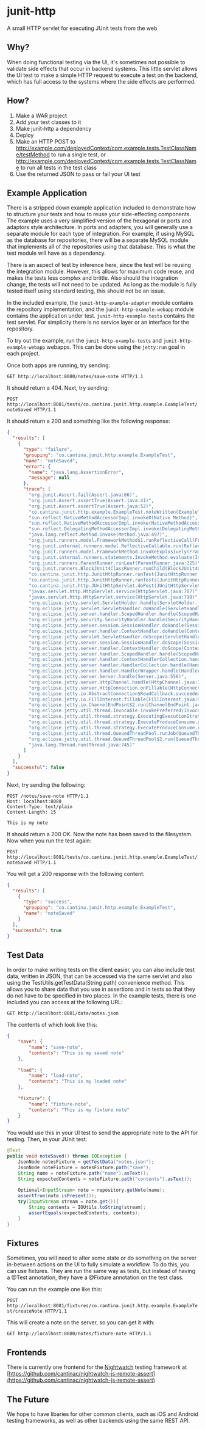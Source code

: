# junit-http
A small HTTP servlet for executing JUnit tests from the web

## Why?
When doing functional testing via the UI, it's sometimes not possible to validate side effects that occur in backend systems. This little servlet allows the UI test to make a simple HTTP request to execute a test on the backend, which has full access to the systems where the side effects are performed.

## How?
1. Make a WAR project
2. Add your test classes to it
3. Make junit-http a dependency
4. Deploy
5. Make an HTTP POST to http://example.com/deployedContext/com.example.tests.TestClassName/testMethod to run a single test, or http://example.com/deployedContext/com.example.tests.TestClassName to run all tests in the test class
6. Use the returned JSON to pass or fail your UI test

## Example Application

There is a stripped down example application included to demonstrate how to structure your tests and how to reuse your side-effecting components. The example uses a very simplified version of the hexagonal or ports and adaptors style architecture. In ports and adapters, you will generally use a separate module for each type of integration. For example, if using MySQL as the database for repositories, there will be a separate MySQL module that implements all of the repositories using that database. This is what the test module will have as a dependency.

There is an aspect of test by inference here, since the test will be reusing the integration module. However, this allows for maximum code reuse, and makes the tests less complex and brittle. Also should the integration change, the tests will not need to be updated. As long as the module is fully tested itself using standard testing, this should not be an issue.

In the included example, the ```junit-http-example-adapter``` module contains the repository implementation, and the ```junit-http-example-webapp``` module contains the application under test. ```junit-http-example-tests``` contains the test servlet. For simplicity there is no service layer or an interface for the repository.

To try out the example, run the ```junit-http-example-tests``` and ```junit-http-example-webapp``` webapps. This can be done using the ```jetty:run``` goal in each project.

Once both apps are running, try sending:

```GET http://localhost:8080/notes/save-note HTTP/1.1```

It should return a 404. Next, try sending:

```POST http://localhost:8081/tests/co.cantina.junit.http.example.ExampleTest/noteSaved HTTP/1.1``` 

It should return a 200 and something like the following response:

```json
{
  "results": [
    {
      "type": "failure",
      "grouping": "co.cantina.junit.http.example.ExampleTest",
      "name": "noteSaved",
      "error": {
        "name": "java.lang.AssertionError",
        "message": null
      },
      "trace": [
        "org.junit.Assert.fail(Assert.java:86)",
        "org.junit.Assert.assertTrue(Assert.java:41)",
        "org.junit.Assert.assertTrue(Assert.java:52)",
        "co.cantina.junit.http.example.ExampleTest.noteWritten(ExampleTest.java:38)",
        "sun.reflect.NativeMethodAccessorImpl.invoke0(Native Method)",
        "sun.reflect.NativeMethodAccessorImpl.invoke(NativeMethodAccessorImpl.java:62)",
        "sun.reflect.DelegatingMethodAccessorImpl.invoke(DelegatingMethodAccessorImpl.java:43)",
        "java.lang.reflect.Method.invoke(Method.java:497)",
        "org.junit.runners.model.FrameworkMethod$1.runReflectiveCall(FrameworkMethod.java:50)",
        "org.junit.internal.runners.model.ReflectiveCallable.run(ReflectiveCallable.java:12)",
        "org.junit.runners.model.FrameworkMethod.invokeExplosively(FrameworkMethod.java:47)",
        "org.junit.internal.runners.statements.InvokeMethod.evaluate(InvokeMethod.java:17)",
        "org.junit.runners.ParentRunner.runLeaf(ParentRunner.java:325)",
        "org.junit.runners.BlockJUnit4ClassRunner.runChild(BlockJUnit4ClassRunner.java:78)",
        "co.cantina.junit.http.JunitHttpRunner.runTest(JunitHttpRunner.java:67)",
        "co.cantina.junit.http.JunitHttpRunner.runTests(JunitHttpRunner.java:78)",
        "co.cantina.junit.http.JUnitHttpServlet.doPost(JUnitHttpServlet.java:79)",
        "javax.servlet.http.HttpServlet.service(HttpServlet.java:707)",
        "javax.servlet.http.HttpServlet.service(HttpServlet.java:790)",
        "org.eclipse.jetty.servlet.ServletHolder.handle(ServletHolder.java:830)",
        "org.eclipse.jetty.servlet.ServletHandler.doHandle(ServletHandler.java:552)",
        "org.eclipse.jetty.server.handler.ScopedHandler.handle(ScopedHandler.java:143)",
        "org.eclipse.jetty.security.SecurityHandler.handle(SecurityHandler.java:548)",
        "org.eclipse.jetty.server.session.SessionHandler.doHandle(SessionHandler.java:1589)",
        "org.eclipse.jetty.server.handler.ContextHandler.doHandle(ContextHandler.java:1213)",
        "org.eclipse.jetty.servlet.ServletHandler.doScope(ServletHandler.java:487)",
        "org.eclipse.jetty.server.session.SessionHandler.doScope(SessionHandler.java:1552)",
        "org.eclipse.jetty.server.handler.ContextHandler.doScope(ContextHandler.java:1126)",
        "org.eclipse.jetty.server.handler.ScopedHandler.handle(ScopedHandler.java:141)",
        "org.eclipse.jetty.server.handler.ContextHandlerCollection.handle(ContextHandlerCollection.java:213)",
        "org.eclipse.jetty.server.handler.HandlerCollection.handle(HandlerCollection.java:118)",
        "org.eclipse.jetty.server.handler.HandlerWrapper.handle(HandlerWrapper.java:132)",
        "org.eclipse.jetty.server.Server.handle(Server.java:550)",
        "org.eclipse.jetty.server.HttpChannel.handle(HttpChannel.java:321)",
        "org.eclipse.jetty.server.HttpConnection.onFillable(HttpConnection.java:254)",
        "org.eclipse.jetty.io.AbstractConnection$ReadCallback.succeeded(AbstractConnection.java:269)",
        "org.eclipse.jetty.io.FillInterest.fillable(FillInterest.java:97)",
        "org.eclipse.jetty.io.ChannelEndPoint$2.run(ChannelEndPoint.java:124)",
        "org.eclipse.jetty.util.thread.Invocable.invokePreferred(Invocable.java:102)",
        "org.eclipse.jetty.util.thread.strategy.ExecutingExecutionStrategy.invoke(ExecutingExecutionStrategy.java:58)",
        "org.eclipse.jetty.util.thread.strategy.ExecuteProduceConsume.produceConsume(ExecuteProduceConsume.java:201)",
        "org.eclipse.jetty.util.thread.strategy.ExecuteProduceConsume.run(ExecuteProduceConsume.java:133)",
        "org.eclipse.jetty.util.thread.QueuedThreadPool.runJob(QueuedThreadPool.java:672)",
        "org.eclipse.jetty.util.thread.QueuedThreadPool$2.run(QueuedThreadPool.java:590)",
        "java.lang.Thread.run(Thread.java:745)"
      ]
    }
  ],
  "successful": false
}
```
Next, try sending the following:

```
POST /notes/save-note HTTP/1.1
Host: localhost:8080
Content-Type: text/plain
Content-Length: 15

This is my note
```

It should return a 200 OK. Now the note has been saved to the filesystem. Now when you run the test again:

```POST http://localhost:8081/tests/co.cantina.junit.http.example.ExampleTest/noteSaved HTTP/1.1``` 

You will get a 200 response with the following content:

```json
{
  "results": [
    {
      "type": "success",
      "grouping": "co.cantina.junit.http.example.ExampleTest",
      "name": "noteSaved"
    }
  ],
  "successful": true
}
```

## Test Data

In order to make writing tests on the client easier, you can also include test data, written in JSON, that can be accessed via the same servlet and also using the TestUtils.getTestData(String path) convenience method. This allows you to share data that you use in assertions and in tests so that they do not have to be specified in two places. In the example tests, there is one included you can access at the following URL:

```GET http://localhost:8081/data/notes.json``` 

The contents of which look like this:

```json
{
    "save": {
        "name": "save-note",
        "contents": "This is my saved note"
    },
    
    "load": {
        "name": "load-note",
        "contents": "This is my loaded note"
    },
    
    "fixture": {
        "name": "fixture-note",
        "contents": "This is my fixture note"
    }
}
```

You would use this in your UI test to send the appropriate note to the API for testing. Then, in your JUnit test:

```java
@Test
public void noteSaved() throws IOException {
    JsonNode notesFixture = getTestData("notes.json");
    JsonNode noteFixture = notesFixture.path("save");
    String name = noteFixture.path("name").asText();
    String expectedContents = noteFixture.path("contents").asText();
    
    Optional<InputStream> note = repository.getNote(name);
    assertTrue(note.isPresent());
    try(InputStream stream = note.get()){
        String contents = IOUtils.toString(stream);
        assertEquals(expectedContents, contents);
    }
}
```
## Fixtures

Sometimes, you will need to alter some state or do something on the server in-between actions on the UI to fully simulate a workflow. To do this, you can use fixtures. They are run the same way as tests, but instead of having a @Test annotation, they have a @Fixture annotation on the test class.

You can run the example one like this:

```POST http://localhost:8081/fixtures/co.cantina.junit.http.example.ExampleTest/createNote HTTP/1.1``` 

This will create a note on the server, so you can get it with:

```GET http://localhost:8080/notes/fixture-note HTTP/1.1```

## Frontends
There is currently one frontend for the [Nightwatch](http://nightwatchjs.org) testing framework at [https://github.com/cantinac/nightwatch-js-remote-assert](https://github.com/cantinac/nightwatch-js-remote-assert)

## The Future
We hope to have libaries for other common clients, such as iOS and Android testing frameworks, as well as other backends using the same REST API.


